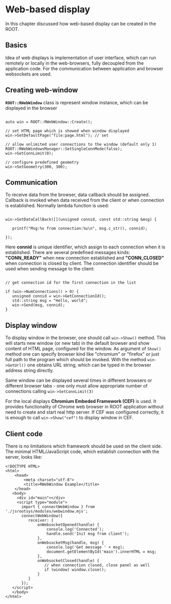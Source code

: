# Web-based display

In this chapter discussed how web-based display can be created in the ROOT.

## Basics

Idea of web displays is implementation of user interface, which can run remotely
or locally in the web-browsers, fully decoupled from the application code.
For the communication between application and browser websockets are used.


## Creating web-window

**`ROOT::RWebWindow`** class is represent window instance, which can be displayed in the browser

```{.cpp}

auto win = ROOT::RWebWindow::Create();

// set HTML page which is showed when window displayed
win->SetDefaultPage("file:page.html"); // set

// allow unlimited user connections to the window (default only 1)
ROOT::RWebWindowsManager::SetSingleConnMode(false);
win->SetConnLimit(0);

// configure predefined geometry
win->SetGeometry(300, 300);

```

## Communication

To receive data from the browser, data callback should be assigned.
Callback is invoked when data received from the client or when connection is established.
Normally lambda function is used:

```{.cpp}

win->SetDataCallBack([](unsigned connid, const std::string &msg) {

   printf("Msg:%s from connection:%u\n", msg.c_str(), connid);

});

```

Here **connid** is unique identifier, which assign to each connection when it is established.
There are several predefined messages kinds: **"CONN_READY"** when new connection established and
**"CONN_CLOSED"** when connection is closed by client.
The connection identifier should be used when sending message to the client:

```{.cpp}

// get connection id for the first connection in the list

if (win->NumConnections() > 0) {
   unsigned connid = win->GetConnectionId();
   std::string msg = "Hello, world";
   win->Send(msg, connid);
}

```

## Display window

To display window in the browser, one should call `win->Show()` method.
This will starts new window (or new tab) in the default browser and show content of HTML page,
configured for the window. As argument of `Show()` method one can specify browser kind like
"chromium" or "firefox" or just full path to the program which should be invoked.
With the method `win->GetUrl()` one obtains URL string, which can be typed in the browser address string directly.

Same window can be displayed several times in different browsers or different browser tabs - one only
must allow appropriate number of connections calling `win->SetConnLimit(3)`

For the local displays **Chromium Embeded Framework (CEF)** is used. It provides functionality
of Chrome web browser in ROOT application without need to create and start real http server.
If CEF was configured correctly, it is enough to call `win->Show("cef")` to display window in CEF.


## Client code

There is no limitations which framework should be used on the client side.
The minimal HTML/JavaScript code, which establish connection with the server, looks like:

``` {.html}
<!DOCTYPE HTML>
<html>
    <head>
        <meta charset="utf-8">
        <title>RWebWindow Example</title>
    </head>
   <body>
     <div id="main"></div>
     <script type="module">
       import { connectWebWindow } from './jsrootsys/modules/webwindow.mjs';
       connectWebWindow({
          receiver: {
              onWebsocketOpened(handle) {
                  console.log('Connected');
                  handle.send('Init msg from client');
              },
              onWebsocketMsg(handle, msg) {
                  console.log('Get message ' + msg);
                  document.getElementById('main').innerHTML = msg;
              },
              onWebsocketClosed(handle) {
                 // when connection closed, close panel as well
                 if (window) window.close();
              }
          }
       });
   </script>
   </body>
</html>

```
